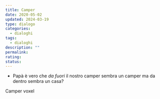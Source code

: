 ```yaml
---
title: Camper
date: 2020-05-02
updated: 2024-03-19
type: dialogo
categories:
  - dialoghi
tags:
  - dialoghi
description: ""
permalink: 
rating: 
status: 
---
```


- Papà è vero che _da fuori_ il nostro camper sembra un camper ma da dentro sembra un casa?

Camper voxel
